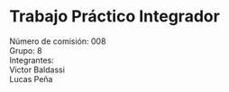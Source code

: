 # Trabajo Práctico Integrador
Número de comisión: 008 <br>
Grupo: 8 <br>
Integrantes: <br>
Victor Baldassi <br>
Lucas Peña <br>
